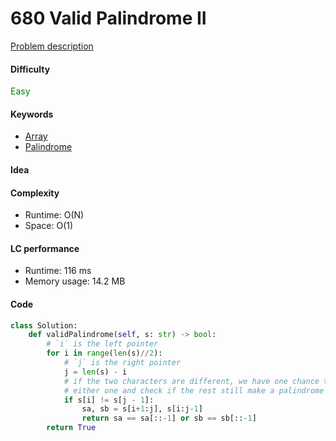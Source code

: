 680 Valid Palindrome II
=======================
[Problem description](https://leetcode.com/problems/valid-palindrome-ii)

#### Difficulty
<span style="color:green">Easy</span>

#### Keywords
- [Array](../categories/array.md)
- [Palindrome](../categories/palindrome.md)

#### Idea

#### Complexity
- Runtime: O(N)
- Space: O(1)
  
#### LC performance
- Runtime: 116 ms
- Memory usage: 14.2 MB

#### Code
```python
class Solution:
    def validPalindrome(self, s: str) -> bool:
        # `i` is the left pointer
        for i in range(len(s)//2):
            # `j` is the right pointer
            j = len(s) - i
            # if the two characters are different, we have one chance to remove
            # either one and check if the rest still make a palindrome
            if s[i] != s[j - 1]:
                sa, sb = s[i+1:j], s[i:j-1]
                return sa == sa[::-1] or sb == sb[::-1]
        return True
```